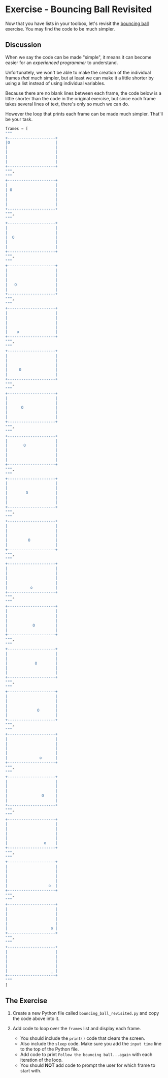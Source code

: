 # Exercise - Bouncing Ball Revisited

Now that you have lists in your toolbox, let's revisit the [bouncing ball](../../session2/classroom/exercise_ball.md) exercise. You may find the code to be much simpler.

## Discussion

When we say the code can be made "simple", it means it can become easier for an _experienced programmer_ to understand.

Unfortunately, we won't be able to make the creation of the individual frames _that_ much simpler, but at least we can make it a little shorter by using a list instead of using individual variables.

Because there are no blank lines between each frame, the code below is a little shorter than the code in the original exercise, but since each frame takes several lines of text, there's only so much we can do.

However the loop that prints each frame can be made much simpler. That'll be your task.

```python
frames = [
"""
+---------------------+
|O                    |
|                     |
|                     |
|                     |
|                     |
+---------------------+
""",
"""
+---------------------+
|                     |
| O                   |
|                     |
|                     |
|                     |
+---------------------+
""",
"""
+---------------------+
|                     |
|                     |
|  O                  |
|                     |
|                     |
+---------------------+
""",
"""
+---------------------+
|                     |
|                     |
|                     |
|   O                 |
|                     |
+---------------------+
""",
"""
+---------------------+
|                     |
|                     |
|                     |
|                     |
|    o                |
+---------------------+
""",
"""
+---------------------+
|                     |
|                     |
|                     |
|     O               |
|                     |
+---------------------+
""",
"""
+---------------------+
|                     |
|                     |
|      O              |
|                     |
|                     |
+---------------------+
""",
"""
+---------------------+
|                     |
|       O             |
|                     |
|                     |
|                     |
+---------------------+
""",
"""
+---------------------+
|                     |
|                     |
|        O            |
|                     |
|                     |
+---------------------+
""",
"""
+---------------------+
|                     |
|                     |
|                     |
|         O           |
|                     |
+---------------------+
""",
"""
+---------------------+
|                     |
|                     |
|                     |
|                     |
|          o          |
+---------------------+
""",
"""
+---------------------+
|                     |
|                     |
|                     |
|           O         |
|                     |
+---------------------+
""",
"""
+---------------------+
|                     |
|                     |
|            O        |
|                     |
|                     |
+---------------------+
""",
"""
+---------------------+
|                     |
|                     |
|                     |
|             O       |
|                     |
+---------------------+
""",
"""
+---------------------+
|                     |
|                     |
|                     |
|                     |
|              o      |
+---------------------+
""",
"""
+---------------------+
|                     |
|                     |
|                     |
|               O     |
|                     |
+---------------------+
""",
"""
+---------------------+
|                     |
|                     |
|                     |
|                     |
|                o    |
+---------------------+
""",
"""
+---------------------+
|                     |
|                     |
|                     |
|                     |
|                  o  |
+---------------------+
""",
"""
+---------------------+
|                     |
|                     |
|                     |
|                     |
|                   o |
+---------------------+
""",
"""
+---------------------+
|                     |
|                     |
|                     |
|                     |
|                   _ |
+---------------------+
"""
]
```

## The Exercise

1. Create a new Python file called `bouncing_ball_revisited.py` and copy the code above into it.
1. Add code to loop over the `frames` list and display each frame.

    * You should include the `print()` code that clears the screen.
    * Also include the `sleep` code. Make sure you add the `input time` line to the top of the Python file.
    * Add code to print `Follow the bouncing ball...again` with each iteration of the loop.
    * You should **NOT** add code to prompt the user for which frame to start with.


